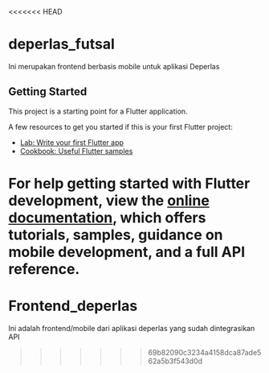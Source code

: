 <<<<<<< HEAD
# deperlas_futsal

Ini merupakan frontend berbasis mobile untuk aplikasi Deperlas

## Getting Started

This project is a starting point for a Flutter application.

A few resources to get you started if this is your first Flutter project:

- [Lab: Write your first Flutter app](https://docs.flutter.dev/get-started/codelab)
- [Cookbook: Useful Flutter samples](https://docs.flutter.dev/cookbook)

For help getting started with Flutter development, view the
[online documentation](https://docs.flutter.dev/), which offers tutorials,
samples, guidance on mobile development, and a full API reference.
=======
# Frontend_deperlas
Ini adalah frontend/mobile dari aplikasi deperlas yang sudah dintegrasikan API
>>>>>>> 69b82090c3234a4158dca87ade562a5b3f543d0d
